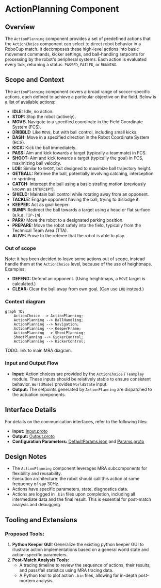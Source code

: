 # ActionPlanning Component

## Overview

The `ActionPlanning` component provides a set of predefined actions that the `ActionChoice` component can select to direct robot behavior in a RoboCup match. It decomposes these high-level actions into basic movement commands, kicker settings, and ball-handling setpoints for processing by the robot's peripheral systems. Each action is evaluated every tick, returning a status: `PASSED`, `FAILED`, or `RUNNING`.

## Scope and Context

The `ActionPlanning` component covers a broad range of soccer-specific actions, each defined to achieve a particular objective on the field. Below is a list of available actions:

- **IDLE:** Idle, no action.
- **STOP:** Stop the robot (actively).
- **MOVE:** Navigate to a specified coordinate in the Field Coordinate System (FCS).
- **DRIBBLE:** Like `MOVE`, but with ball control, including small kicks.
- **DASH:** Move in a specified direction in the Robot Coordinate System (RCS).
- **KICK:** Kick the ball immediately..
- **PASS:** Aim and kick towards a target (typically a teammate) in FCS.
- **SHOOT:** Aim and kick towards a target (typically the goal) in FCS, maximizing ball velocity.
- **LOB:** Similar to `SHOOT`, but designed to maximize ball trajectory height.
- **GETBALL:** Retrieve the ball, potentially involving catching, interception or sprinting.
- **CATCH:** Intercept the ball using a basic strafing motion (previously known as `INTERCEPT`).
- **SHIELD:** Maintain ball control while rotating away from an opponent.
- **TACKLE:** Engage opponent having the ball, trying to dislodge it.
- **KEEPER:** Act as goal keeper.
- **BUMP:** Redirect the ball towards a target using a head or flat surface (a.k.a. `TIP-IN`).
- **PARK:** Move the robot to a designated parking position.
- **PREPARE:** Move the robot safely into the field, typically from the Technical Team Area (TTA).
- **ALIVE:** Prove to the referee that the robot is able to play.

### Out of scope

Note: it has been decided to leave some actions out of scope, instead handle them at the `ActionChoice` level, because of the use of heightmaps. Examples:
- **DEFEND:** Defend an opponent. (Using heightmaps, a `MOVE` target is calculated.)
- **CLEAR:** Clear the ball away from own goal. (Can use `LOB` instead.)

### Context diagram

```mermaid
graph TD;
    ActionChoice --> ActionPlanning;
    ActionPlanning --> BallHandling;
    ActionPlanning --> Navigation;
    ActionPlanning --> KeeperFrame;
    ActionPlanning --> ShootPlanning;
    ShootPlanning --> KickerControl;
    ActionPlanning --> KickerControl;
```

TODO: link to main MRA diagram.

### Input and Output Flow

- **Input:** Action choices are provided by the `ActionChoice` / `Teamplay` module. These inputs should be relatively stable to ensure consistent behavior. `WorldModel` provides `WorldState` input.
- **Output:** The setpoints generated by `ActionPlanning` are dispatched to the actuation components.

## Interface Details

For details on the communication interfaces, refer to the following files:

- **Input:** [Input.proto](interface/Input.proto)
- **Output:** [Output.proto](interface/Output.proto)
- **Configuration Parameters:** [DefaultParams.json](interface/DefaultParams.json) and [Params.proto](interface/Params.proto)

## Design Notes

- The `ActionPlanning` component leverages MRA subcomponents for flexibility and reusability.
- Execution architecture: the robot should call this action at some frequency of say 30Hz.
- Actions have specific parameters, state, diagnostics data.
- Actions are logged in `.bin` files upon completion, including all intermediate data and the final result. This is essential for post-match analysis and debugging.

## Tooling and Extensions

### Proposed Tools:
1. **Python Keeper GUI:** Generalize the existing python keeper GUI to illustrate action implementations based on a general world state and action-specific parameters.
2. **Post-Match Analysis Tools:**
   - A tracing timeline to review the sequence of actions, their results, and pass/fail statistics using MRA tracing data.
   - A Python tool to plot action `.bin` files, allowing for in-depth post-mortem analysis.


